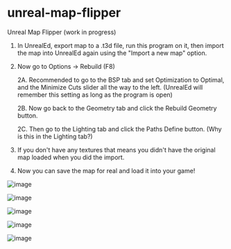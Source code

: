 # unreal-map-flipper
Unreal Map Flipper (work in progress)

1. In UnrealEd, export map to a .t3d file, run this program on it, then import the map into UnrealEd again using the "Import a new map" option.

2. Now go to Options -> Rebuild (F8)

    2A. Recommended to go to the BSP tab and set Optimization to Optimal, and the Minimize Cuts slider all the way to the left. (UnrealEd will remember this setting as long as the program is open)

    2B. Now go back to the Geometry tab and click the Rebuild Geometry button.

    2C. Then go to the Lighting tab and click the Paths Define button. (Why is this in the Lighting tab?)
    
3. If you don't have any textures that means you didn't have the original map loaded when you did the import.

4. Now you can save the map for real and load it into your game!

![image](https://github.com/Die4Ever/unreal-map-flipper/assets/30947252/13ae0670-5add-441d-92a8-62e2b831af19)

![image](https://github.com/Die4Ever/unreal-map-flipper/assets/30947252/b326c886-9c10-4142-8429-34945a84cee4)

![image](https://github.com/Die4Ever/unreal-map-flipper/assets/30947252/932f939f-a15f-41e6-adff-e2cfdd54bedc)

![image](https://github.com/Die4Ever/unreal-map-flipper/assets/30947252/c14aee09-301f-435b-962e-795fc1c0d4c9)

![image](https://github.com/Die4Ever/unreal-map-flipper/assets/30947252/a613ce3e-fdeb-43f8-ab79-6862b52472c3)
